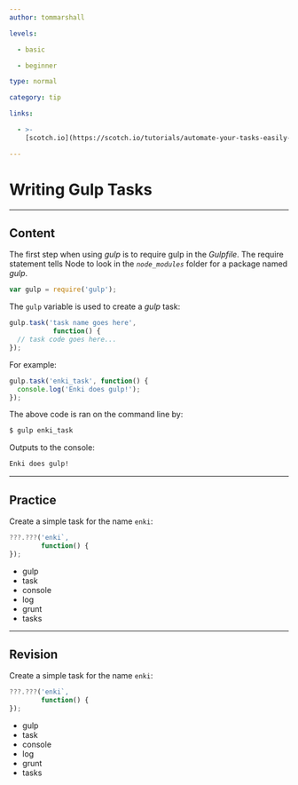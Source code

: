 ```yaml
---
author: tommarshall

levels:

  - basic

  - beginner

type: normal

category: tip

links:

  - >-
    [scotch.io](https://scotch.io/tutorials/automate-your-tasks-easily-with-gulp-js){website}

---
```


# Writing Gulp Tasks

---

## Content

The first step when using _gulp_ is to require gulp in the _Gulpfile_. The require statement tells Node to look in the _`node_modules`_ folder for a package named _gulp_.

```javaScript
var gulp = require('gulp');
```

The `gulp` variable is used to create a _gulp_ task:

```javaScript
gulp.task('task name goes here',
           function() {
  // task code goes here...
});
```

For example:

```javaScript
gulp.task('enki_task', function() {
  console.log('Enki does gulp!');
});
```

The above code is ran on the command line by:

```bash
$ gulp enki_task
```

Outputs to the console:

```bash
Enki does gulp!
```

---

## Practice

Create a simple task for the name `enki`:

```javascript
???.???('enki`,
        function() {
});
```

- gulp
- task
- console
- log
- grunt
- tasks

---

## Revision

Create a simple task for the name `enki`:

```javascript
???.???('enki`,
        function() {
});
```

- gulp
- task
- console
- log
- grunt
- tasks
